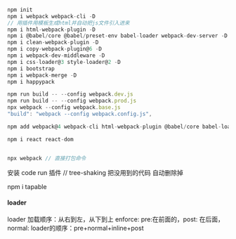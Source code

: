 ###

```js
npm init
npm i webpack webpack-cli -D
// 用插件用模板生成html并自动把js文件引入进来
npm i html-webpack-plugin -D
npm i @babel/core @babel/preset-env babel-loader webpack-dev-server -D
npm i clean-webpack-plugin -D
npm i copy-webpack-plugin@6 -D
npm i webpack-dev-middleware -D
npm i css-loader@3 style-loader@2 -D
npm i bootstrap
npm i webpack-merge -D
npm i happypack

npm run build -- --config webpack.dev.js
npm run build -- --config webpack.prod.js
npx webpack --config webpack.base.js
"build": "webpack --config webpack.config.js",

npm add webpack@4 webpack-cli html-webpack-plugin @babel/core babel-loader @babel/preset-env @babel/preset-react -D

npm i react react-dom


npx webpack // 直接打包命令
```

安装 code run 插件
// tree-shaking 把没用到的代码 自动删除掉

npm i tapable

#### loader
loader 加载顺序：从右到左，从下到上
enforce: pre:在前面的，post: 在后面，normal:
loader的顺序：pre+normal+inline+post
